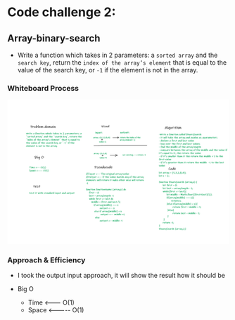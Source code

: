 # Code challenge 2:

## Array-binary-search
<!-- Description of the challenge -->
- Write a function which takes in 2 parameters: a `sorted array` and the `search key`, return the `index of the array’s element` that is equal to the value of the search key, or `-1` if the element is not in the array.

### Whiteboard Process
<!-- Embedded whiteboard image -->

![image](/images/array-binary-search01.png)

### Approach & Efficiency
<!-- What approach did you take? Discuss Why. What is the Big O space/time for this approach? -->
- I took the output input approach, it will show the result how it should be 

- Big O 
   - Time <--- O(1)
   - Space <----- O(1)